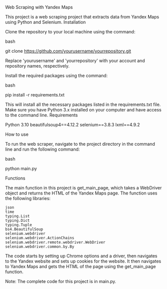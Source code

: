 Web Scraping with Yandex Maps

This project is a web scraping project that extracts data from Yandex Maps using Python and Selenium.
Installation

Clone the repository to your local machine using the command:

bash

git clone https://github.com/yourusername/yourrepository.git

Replace 'yourusername' and 'yourrepository' with your account and repository names, respectively.

Install the required packages using the command:

bash

pip install -r requirements.txt

This will install all the necessary packages listed in the requirements.txt file. 
Make sure you have Python 3.x installed on your computer and have access to the command line.
Requirements

Python 3.10
beautifulsoup4==4.12.2
selenium==3.8.3
lxml==4.9.2

How to use

To run the web scraper, navigate to the project directory in the command line and run the following command:

bash

python main.py

Functions

The main function in this project is get_main_page, 
which takes a WebDriver object and returns the HTML of the Yandex Maps page. 
The function uses the following libraries:

    json
    time
    typing.List
    typing.Dict
    typing.Tuple
    bs4.BeautifulSoup
    selenium.webdriver
    selenium.webdriver.ActionChains
    selenium.webdriver.remote.webdriver.WebDriver
    selenium.webdriver.common.by.By

The code starts by setting up Chrome options and a driver, 
then navigates to the Yandex website and sets up cookies for the website. 
It then navigates to Yandex Maps and gets the HTML of the page using the get_main_page function.

Note: The complete code for this project is in main.py.